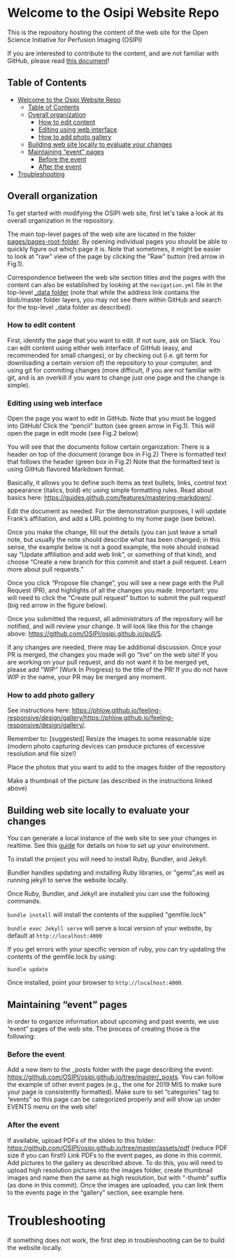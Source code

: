 # Welcome to the Osipi Website Repo

This is the repository hosting the content of the web site for the Open Science Initiative for Perfusion Imaging (OSIPI)

If you are interested to contribute to the content, and are not familiar with GitHub, please read [this document](http://bit.ly/2JF4oRK)!

## Table of Contents

- [Welcome to the Osipi Website Repo](#welcome-to-the-osipi-website-repo)
  - [Table of Contents](#table-of-contents)
  - [Overall organization](#overall-organization)
    - [How to edit content](#how-to-edit-content)
    - [Editing using web interface](#editing-using-web-interface)
    - [How to add photo gallery](#how-to-add-photo-gallery)
  - [Building web site locally to evaluate your changes](#building-web-site-locally-to-evaluate-your-changes)
  - [Maintaining “event” pages](#maintaining-event-pages)
    - [Before the event](#before-the-event)
    - [After the event](#after-the-event)
- [Troubleshooting](#troubleshooting)

## Overall organization

To get started with modifying the OSIPI web site, first let's take a look at its overall organization in the repository.

The main top-level pages of the web site are located in the folder [pages/pages-root-folder](https://github.com/OSIPI/osipi.github.io/tree/master/pages/pages-root-folder). By opening individual pages you should be able to quickly figure out which page it is. Note that sometimes, it might be easier to look at "raw" view of the page by clicking the "Raw" button (red arrow in Fig.1).

Correspondence between the web site section titles and the pages with the content can also be established by looking at the `navigation.yml` file in the top-level [_data folder](<https://github.com/OSIPI/osipi.github.io/blob/master/_data/navigation.yml>) (note that while the address link contains the blob/master folder layers, you may not see them within GitHub and search for the top-level _data folder as described).

### How to edit content

First, identify the page that you want to edit. If not sure, ask on Slack.
You can edit content using either web interface of GitHub (easy, and recommended for small changes), or by checking out (i.e. git term for downloading a certain version of) the repository to your computer, and using git for commiting changes (more difficult, if you are not familiar with git, and is an overkill if you want to change just one page and the change is simple).

### Editing using web interface

Open the page you want to edit in GitHub. Note that you must be logged into GitHub!
Click the “pencil” button (see green arrow in Fig.1). This will open the page in edit mode (see Fig.2 below)

You will see that the documents follow certain organization:
There is a header on top of the document (orange box in Fig.2)
There is formatted text that follows the header (green box in Fig.2)
Note that the formatted text is using GitHub flavored Markdown format.

Basically, it allows you to define such items as text bullets, links, control text appearance (italics, bold) etc using simple formatting rules. Read about basics here: <https://guides.github.com/features/mastering-markdown/>.

Edit the document as needed. For the demonstration purposes, I will update Frank’s affiliation, and add a URL pointing to my home page (see below).

Once you make the change, fill out the details (you can just leave a small note, but usually the note should describe what has been changed; in this sense, the example below is not a good example, the note should instead say “Update affiliation and add web link“, or something of that kind), and choose “Create a new branch for this commit and start a pull request. Learn more about pull requests.”

Once you click “Propose file change”, you will see a new page with the Pull Request (PR), and highlights of all the changes you made. Important: you will need to click the “Create pull request” button to submit the pull request! (big red arrow in the figure below).

Once you submitted the request, all administrators of the repository will be notified, and will review your change. It will look like this for the change above: <https://github.com/OSIPI/osipi.github.io/pull/5>.

If any changes are needed, there may be additional discussion. Once your PR is merged, the changes you made will go “live” on the web site!
If you are working on your pull request, and do not want it to be merged yet, please add “WIP” (Work In Progress) to the title of the PR! If you do not have WIP in the name, your PR may be merged any moment.

### How to add photo gallery

See instructions here: <https://phlow.github.io/feeling-responsive/design/gallery/https://phlow.github.io/feeling-responsive/design/gallery/>.

Remember to:
[suggested] Resize the images to some reasonable size (modern photo capturing devices can produce pictures of excessive resolution and file size!)

Place the photos that you want to add to the images folder of the repository

Make a thumbnail of the picture (as described in the instructions linked above)

## Building web site locally to evaluate your changes

You can generate a local instance of the web site to see your changes in realtime. See this [guide](https://help.github.com/en/articles/setting-up-your-github-pages-site-locally-with-jekyll) for details on how to set up your environment.

To install the project you will need to install Ruby, Bundler, and Jekyll.

Bundler handles updating and installing Ruby libraries, or "gems",as well as running jekyll to serve the website locally.

Once Ruby, Bundler, and Jekyll are installed you can use the following commands.

`bundle install` will install the contents of the supplied "gemfile.lock"

`bundle exec Jekyll serve` will serve a local version of your website, by default at `http://localhost:4000`

If you get errors with your specific version of ruby, you can try updating the contents of the gemfile.lock by using:

`bundle update`

Once installed, point your browser to `http://localhost:4000`.

## Maintaining “event” pages

In order to organize information about upcoming and past events, we use “event” pages of the web site. The process of creating those is the following:

### Before the event

Add a new item to the _posts folder with the page describing the event: <https://github.com/OSIPI/osipi.github.io/tree/master/_posts>. You can follow the example of other event pages (e.g., the one for 2019 MIS to make sure your page is consistently formatted).
Make sure to set “categories” tag to “events” so this page can be categorized properly and will show up under EVENTS menu on the web site!

### After the event

If available, upload PDFs of the slides to this folder: <https://github.com/OSIPI/osipi.github.io/tree/master/assets/pdf> (reduce PDF size if you can first!)
Link PDFs to the event pages, as done in this commit.
Add pictures to the gallery as described above. To do this, you will need to upload high resolution pictures into the images folder, create thumbnail images and name then the same as high resolution, but with “-thumb” suffix (as done in this commit). Once the images are uploaded, you can link them to the events page in the “gallery” section, see example here.

# Troubleshooting

If something does not work, the first step in troubleshooting can be to build the website locally.
